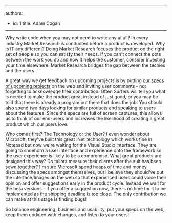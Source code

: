 

---
authors:
  - id: 1
    title: Adam Cogan
---




<span class='intro'> Why write code when you may not need to write any at all? In every industry Market Research is conducted before a product is developed. Why is IT any different? Doing Market Research focuses the product on the right set of people so you can satisfy their needs. If you can't connect the dots between the work you do and how it helps the customer, consider investing your time elsewhere. Market Research bridges the gap between the techies and the users.
 </span>


  <p>A great way we get feedback on upcoming projects is by putting <a href="http&#58;//www.ssw.com.au/Projects/Public.aspx">our specs of upcoming projects</a> on the web and inviting user comments - not forgetting to acknowledge their contribution. Often Surfers will tell you what is needed to make the product great instead of just good, or you may be told that there is already a program out there that does the job. You should also spend two days looking for similar products and speaking to users about the features. Since the specs are full of screen captures, this allows us to think of our end-users and increases the likelihood of creating a great product which our users love.</p>
<p>Who comes first? The Technology or the User? I even wonder about Microsoft, they've built this great .Net technology which works fine in Notepad but now we're waiting for the Visual Studio interface. They are going to shoehorn a user interface and experience onto the framework so the user experience is likely to be a compromise. What great products are designed this way? Do tailors measure their clients after the suit has been sewn together? I'm sure Microsoft spend heaps of time and money discussing the specs amongst themselves, but I believe they should've put the interface/Images on the web so that experienced users could voice their opinion and offer suggestions early in the product cycle. Instead we wait for the beta versions - if you offer a suggestion now, there is no time for it to be implemented as the shipping deadline is too close. The only contribution we can make at this stage is finding bugs! </p>
<p>So balance engineering, business and usability, put your specs on the web, keep them updated with changes, and listen to your users!</p>



